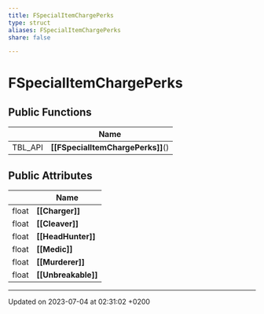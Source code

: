 ```yaml
---
title: FSpecialItemChargePerks
type: struct
aliases: FSpecialItemChargePerks
share: false

---
```


# FSpecialItemChargePerks





## Public Functions

|                | Name           |
| -------------- | -------------- |
| TBL_API | **[[FSpecialItemChargePerks]]**() |

## Public Attributes

|                | Name           |
| -------------- | -------------- |
| float | **[[Charger]]**  |
| float | **[[Cleaver]]**  |
| float | **[[HeadHunter]]**  |
| float | **[[Medic]]**  |
| float | **[[Murderer]]**  |
| float | **[[Unbreakable]]**  |

-------------------------------

Updated on 2023-07-04 at 02:31:02 +0200